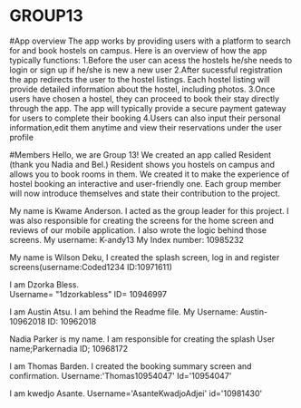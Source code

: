 # GROUP13
#App overview
The app works by providing users with a platform to search for and book hostels on campus. 
Here is an overview of how the app typically functions: 
1.Before the user can acess the hostels he/she needs to login or sign up if he/she is new a new user 
2.After sucessful registration the app redirects the user to the hostel listings.
Each hostel listing will provide detailed information about the hostel, including photos. 
3.Once users have chosen a hostel, they can proceed to book their stay directly through the app. 
The app will typically provide a secure payment gateway for users to complete their booking 
4.Users can also input their personal information,edit them anytime and view their reservations under the user profile

#Members
Hello, we are Group 13! We created an app called Resident (thank you Nadia and Bel.) 
Resident shows you hostels on campus and allows you to book rooms in them. 
We created it to make the experience of hostel booking an interactive and user-friendly one. 
Each group member will now introduce themselves and state their contribution to the project.

My name is Kwame Anderson. 
I acted as the group leader for this project. 
I was also responsible for creating the screens for the home screen and reviews of our mobile application. 
I also wrote the logic behind those screens. My username: K-andy13 My Index number: 10985232

My name is Wilson Deku, I created the splash screen, log in and register screens(username:Coded1234 ID:10971611)

I am Dzorka Bless.  
Username= "1dzorkabless" 
ID= 10946997

I am Austin Atsu. 
I am behind the Readme file. 
My Username: Austin-10962018 
ID: 10962018

Nadia Parker is my name.
I am responsible for creating the splash
User name;Parkernadia 
ID; 10968172

I am Thomas Barden. 
I created the booking summary screen and confirmation. 
Username:'Thomas10954047' 
Id='10954047'

I am kwedjo Asante. 
Username='AsanteKwadjoAdjei' 
id='10981430'
